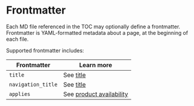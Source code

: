 # Frontmatter

Each MD file referenced in the TOC may optionally define a frontmatter. Frontmatter is YAML-formatted metadata about a page, at the beginning of each file.

Supported frontmatter includes:

| Frontmatter         | Learn more                  |
| ------------------- | --------------------------- |
| `title`             | See [title](./titles.md)    |
| `navigation_title`  | See [title](./titles.md)    |
| `applies`           | See [product availability](./applies.md) |
